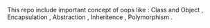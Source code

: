 This repo include important concept of oops like : Class and Object , Encapsulation , Abstraction , Inheritence , Polymorphism . 
